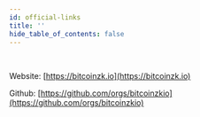 ```yaml
---
id: official-links
title: ''
hide_table_of_contents: false
---
```


<br/>

Website: [https://bitcoinzk.io](https://bitcoinzk.io)

Github: [https://github.com/orgs/bitcoinzkio](https://github.com/orgs/bitcoinzkio)
